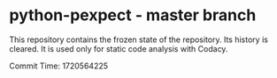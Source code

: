 # python-pexpect - master branch

This repository contains the frozen state of the repository.
Its history is cleared. It is used only for static code
analysis with Codacy.

Commit Time: 1720564225